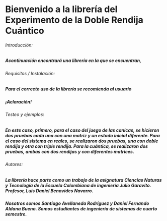 # Bienvenido a la librería del Experimento de la Doble Rendija Cuántico
###### Introducción:
##### Acontinuación encontrará una librería en la que se encuentran, 
###### Requisitos / Instalación:
##### Para el correcto uso de la librería se recomienda al usuario 
##### **¡Aclaración!**
###### Testeo y ejemplos:
##### En este caso, primero, para el caso del juego de las canicas, se hicieron dos pruebas cada una con una matriz y un estado inicial diferente. Para el caso del sistema en reales, se realizaron dos pruebas, una con doble rendija y otra con triple rendija. Para la cuántica, se realizaron dos pruebas, ambas con dos rendijas y con diferentes matrices.

###### Autores:
##### La librería hace parte como un trabajo de la asignatura Ciencias Naturas y Tecnología de la Escuela Colombiana de ingeniería Julio Garavito. Profesor, Luis Daniel Benavides Navarro.
##### **Nosotros somos Santiago Avellaneda Rodríguez y Daniel Fernando Aldana Bueno. Somos estudiantes de ingeniería de  sistemas de cuarto semestre.**
